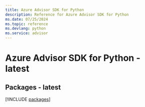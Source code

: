 ```yaml
---
title: Azure Advisor SDK for Python
description: Reference for Azure Advisor SDK for Python
ms.date: 07/25/2024
ms.topic: reference
ms.devlang: python
ms.service: advisor
---
```

# Azure Advisor SDK for Python - latest
## Packages - latest
[!INCLUDE [packages](advisor-index.md)]